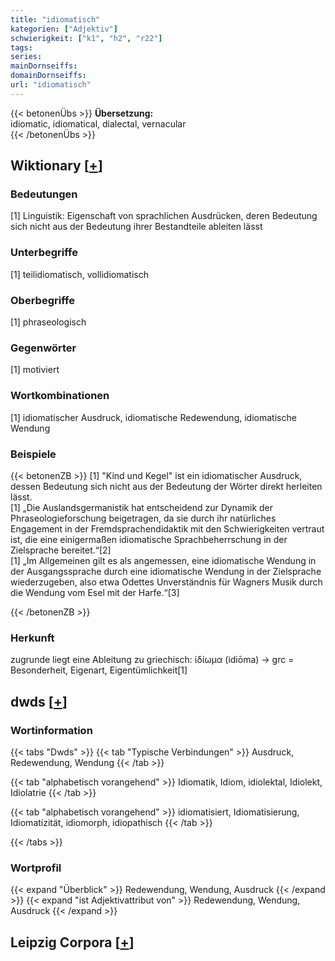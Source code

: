 ```yaml
---
title: "idiomatisch"
kategorien: ["Adjektiv"]
schwierigkeit: ["k1", "h2", "r22"]
tags:
series:
mainDornseiffs:
domainDornseiffs:
url: "idiomatisch"
---
```


{{< betonenÜbs >}}
**Übersetzung:**  
idiomatic, idiomatical, dialectal, vernacular  
{{< /betonenÜbs >}}

## Wiktionary [[+](https://de.wiktionary.org/wiki/idiomatisch)]

### Bedeutungen
[1] Linguistik: Eigenschaft von sprachlichen Ausdrücken, deren Bedeutung sich nicht aus der Bedeutung ihrer Bestandteile ableiten lässt  

### Unterbegriffe
[1] teilidiomatisch, vollidiomatisch  

### Oberbegriffe
[1] phraseologisch  

### Gegenwörter
[1] motiviert  

### Wortkombinationen
[1] idiomatischer Ausdruck, idiomatische Redewendung, idiomatische Wendung  

### Beispiele
{{< betonenZB >}}
[1] "Kind und Kegel" ist ein idiomatischer Ausdruck, dessen Bedeutung sich nicht aus der Bedeutung der Wörter direkt herleiten lässt.  
[1] „Die Auslandsgermanistik hat entscheidend zur Dynamik der Phraseologieforschung beigetragen, da sie durch ihr natürliches Engagement in der Fremdsprachendidaktik mit den Schwierigkeiten vertraut ist, die eine einigermaßen idiomatische Sprachbeherrschung in der Zielsprache bereitet.“[2]  
[1] „Im Allgemeinen gilt es als angemessen, eine idiomatische Wendung in der Ausgangssprache durch eine idiomatische Wendung in der Zielsprache wiederzugeben, also etwa Odettes Unverständnis für Wagners Musik durch die Wendung vom Esel mit der Harfe.“[3]  

{{< /betonenZB >}}
### Herkunft
zugrunde liegt eine Ableitung zu griechisch: ἰδίωμα (idiōma) → grc = Besonderheit, Eigenart, Eigentümlichkeit[1]  



## dwds [[+](https://www.dwds.de/wb/idiomatisch)]

### Wortinformation
{{< tabs "Dwds" >}}
{{< tab "Typische Verbindungen" >}}
Ausdruck, Redewendung, Wendung
{{< /tab >}}

{{< tab "alphabetisch vorangehend" >}}
Idiomatik, Idiom, idiolektal, Idiolekt, Idiolatrie
{{< /tab >}}

{{< tab "alphabetisch vorangehend" >}}
idiomatisiert, Idiomatisierung, Idiomatizität, idiomorph, idiopathisch
{{< /tab >}}

{{< /tabs >}}

### Wortprofil
{{< expand "Überblick" >}} Redewendung, Wendung, Ausdruck {{< /expand >}}
{{< expand "ist Adjektivattribut von" >}} Redewendung, Wendung, Ausdruck {{< /expand >}}

## Leipzig Corpora [[+](https://corpora.uni-leipzig.de/en/res?word=idiomatisch&corpusId=deu_newscrawl-public_2018)]

